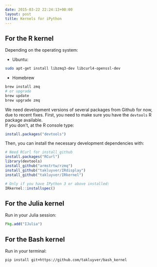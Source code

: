 ```yaml
---
date: 2015-03-22 22:24:13+00:00
layout: post
title: Kernels for iPython
---
```


## For the R kernel

Depending on the operating system:

- Ubuntu:

```sh
sudo apt-get install libzmq3-dev libcurl4-openssl-dev
```

- Homebrew

```sh
brew install zmq
# or upgrade
brew update
brew upgrade zmq
```

We need development versions of several packages from Github for now, due to recent fixes. First, you need to make sure you have the `devtools` R package available.  
If you don't, at the R console type:

```r
install.packages("devtools")
```


Then, you can install the necessary development dependencies with:

```r
# Need RCurl for install_github
install.packages("RCurl")
library(devtools)
install_github("armstrtw/rzmq")
install_github("takluyver/IRdisplay")
install_github("takluyver/IRkernel")

# Only if you have IPython 3 or above installed:
IRkernel::installspec()
```



## For the Julia kernel


Run in your Julia session:

```julia
Pkg.add("IJulia")
```

## For the Bash kernel


Run in your terminal:

```sh
pip install git+https://github.com/takluyver/bash_kernel
```
